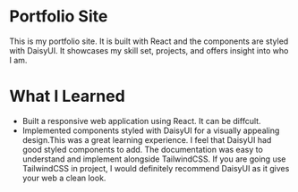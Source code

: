 # Portfolio Site

This is my portfolio site. It is built with React and the components are styled with DaisyUI. It showcases my skill set, projects, and offers insight into who I am.
  

# What I Learned
- Built a responsive web application using React. It can be diffcult.
- Implemented components styled with DaisyUI for a visually appealing design.This was a great learning experience. I feel that DaisyUI had good styled components to add. The documentation was easy to understand and implement alongside TailwindCSS. If you are going use TailwindCSS in project, I would definitely recommend DaisyUI as it gives your web a clean look. 


